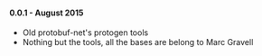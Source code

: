#### 0.0.1 - August 2015
* Old protobuf-net's protogen tools
* Nothing but the tools, all the bases are belong to Marc Gravell